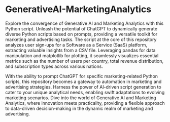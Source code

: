 # GenerativeAI-MarketingAnalytics

Explore the convergence of Generative AI and Marketing Analytics with this Python script. Unleash the potential of ChatGPT to dynamically generate diverse Python scripts based on prompts, providing a versatile toolkit for marketing and advertising tasks. The script at the core of this repository analyzes user sign-ups for a Software as a Service (SaaS) platform, extracting valuable insights from a CSV file. Leveraging pandas for data manipulation and matplotlib for plotting, it seamlessly visualizes essential metrics such as the number of users per country, total revenue distribution, and subscription types across various nations.

With the ability to prompt ChatGPT for specific marketing-related Python scripts, this repository becomes a gateway to automation in marketing and advertising strategies. Harness the power of AI-driven script generation to cater to your unique analytical needs, enabling swift adaptations to evolving marketing scenarios. Dive into the world of Generative AI and Marketing Analytics, where innovation meets practicality, providing a flexible approach to data-driven decision-making in the dynamic realm of marketing and advertising.





